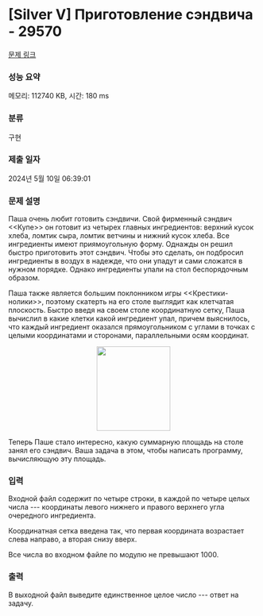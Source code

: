 # [Silver V] Приготовление сэндвича - 29570 

[문제 링크](https://www.acmicpc.net/problem/29570) 

### 성능 요약

메모리: 112740 KB, 시간: 180 ms

### 분류

구현

### 제출 일자

2024년 5월 10일 06:39:01

### 문제 설명

<p>Паша очень любит готовить сэндвичи. Свой фирменный сэндвич <<Купе>> он готовит из четырех главных ингредиентов: верхний кусок хлеба, ломтик сыра, ломтик ветчины и нижний кусок хлеба. Все ингредиенты имеют приямоугольную форму. Однажды он решил быстро приготовить этот сэндвич. Чтобы это сделать, он подбросил ингредиенты в воздух в надежде, что они упадут и сами сложатся в нужном порядке. Однако ингредиенты упали на стол беспорядочным образом.</p>

<p>Паша также является большим поклонником игры <<Крестики-нолики>>, поэтому скатерть на его столе выглядит как клетчатая плоскость. Быстро введя на своем столе координатную сетку, Паша вычислил в какие клетки какой ингредиент упал, причем выяснилось, что каждый ингредиент оказался прямоугольником с углами в точках с целыми координатами и сторонами, параллельными осям координат.</p>

<p style="text-align: center;"><img alt="" src="https://upload.acmicpc.net/dbd44890-623a-4c44-a7eb-9853fa1cc041/-/preview/" style="width: 148px; height: 170px;"></p>

<p>Теперь Паше стало интересно, какую суммарную площадь на столе занял его сэндвич. Ваша задача в этом, чтобы написать программу, вычисляющую эту площадь.</p>

### 입력 

 <p>Входной файл содержит по четыре строки, в каждой по четыре целых числа --- координаты левого нижнего и правого верхнего угла очередного ингредиента. </p>

<p>Координатная сетка введена так, что первая координата возрастает слева направо, а вторая снизу вверх.</p>

<p>Все числа во входном файле по модулю не превышают 1000.</p>

### 출력 

 <p>В выходной файл выведите единственное целое число --- ответ на задачу.</p>

